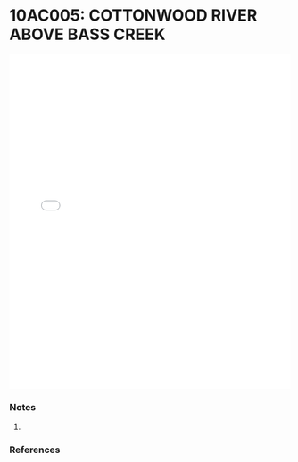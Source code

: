 # 10AC005: COTTONWOOD RIVER ABOVE BASS CREEK

<iframe src="/_static/stations/10AC005_fdc.html" width="100%" height="600" frameborder="0"></iframe>

### Notes
1. 

### References

